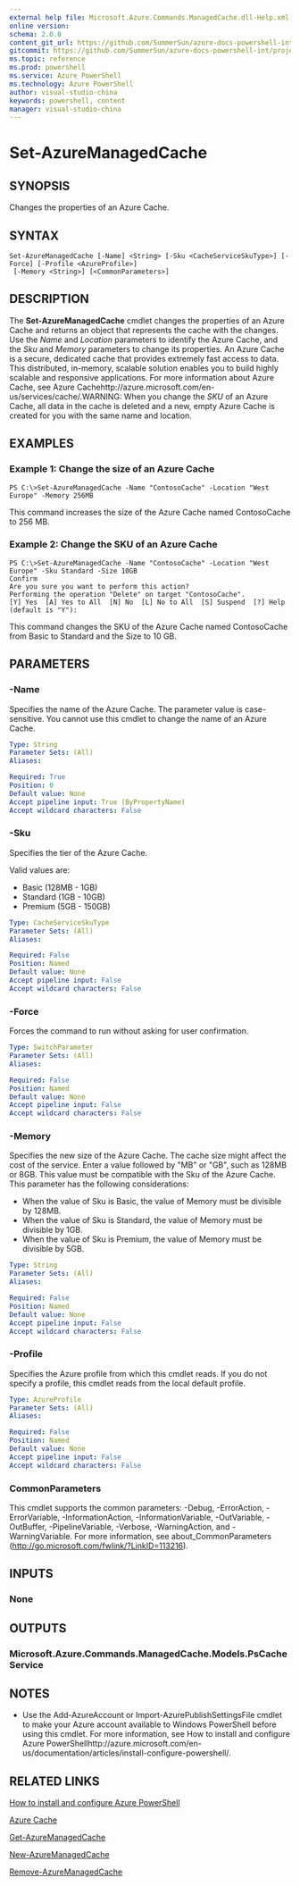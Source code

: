 ```yaml
---
external help file: Microsoft.Azure.Commands.ManagedCache.dll-Help.xml
online version: 
schema: 2.0.0
content_git_url: https://github.com/SummerSun/azure-docs-powershell-int/projects/azure-docs-powershell-int/azureps-cmdlets-docs/ServiceManagement/Azure.ManagedCache/v0.9.8/CmdletMDs/Set-AzureManagedCache.md
gitcommit: https://github.com/SummerSun/azure-docs-powershell-int/projects/azure-docs-powershell-int/azureps-cmdlets-docs/ServiceManagement/Azure.ManagedCache/v0.9.8/CmdletMDs/Set-AzureManagedCache.md
ms.topic: reference
ms.prod: powershell
ms.service: Azure PowerShell
ms.technology: Azure PowerShell
author: visual-studio-china
keywords: powershell, content
manager: visual-studio-china
---
```


# Set-AzureManagedCache

## SYNOPSIS
Changes the properties of an Azure Cache.

## SYNTAX

```
Set-AzureManagedCache [-Name] <String> [-Sku <CacheServiceSkuType>] [-Force] [-Profile <AzureProfile>]
 [-Memory <String>] [<CommonParameters>]
```

## DESCRIPTION
The **Set-AzureManagedCache** cmdlet changes the properties of an Azure Cache and returns an object that represents the cache with the changes.
Use the *Name* and *Location* parameters to identify the Azure Cache, and the *Sku* and *Memory* parameters to change its properties.
An Azure Cache is a secure, dedicated cache that provides extremely fast access to data.
This distributed, in-memory, scalable solution enables you to build highly scalable and responsive applications.
For more information about Azure Cache, see Azure Cachehttp://azure.microsoft.com/en-us/services/cache/.WARNING: When you change the *SKU* of an Azure Cache, all data in the cache is deleted and a new, empty Azure Cache is created for you with the same name and location.

## EXAMPLES

### Example 1: Change the size of an Azure Cache
```
PS C:\>Set-AzureManagedCache -Name "ContosoCache" -Location "West Europe" -Memory 256MB
```

This command increases the size of the Azure Cache named ContosoCache to 256 MB.

### Example 2: Change the SKU of an Azure Cache
```
PS C:\>Set-AzureManagedCache -Name "ContosoCache" -Location "West Europe" -Sku Standard -Size 10GB
Confirm
Are you sure you want to perform this action? 
Performing the operation "Delete" on target "ContosoCache".
[Y] Yes  [A] Yes to All  [N] No  [L] No to All  [S] Suspend  [?] Help (default is "Y"):
```

This command changes the SKU of the Azure Cache named ContosoCache from Basic to Standard and the Size to 10 GB.

## PARAMETERS

### -Name
Specifies the name of the Azure Cache.
The parameter value is case-sensitive.
You cannot use this cmdlet to change the name of an Azure Cache.

```yaml
Type: String
Parameter Sets: (All)
Aliases: 

Required: True
Position: 0
Default value: None
Accept pipeline input: True (ByPropertyName)
Accept wildcard characters: False
```

### -Sku
Specifies the tier of the Azure Cache.

Valid values are: 

- Basic (128MB - 1GB) 
- Standard (1GB - 10GB) 
- Premium (5GB - 150GB)

```yaml
Type: CacheServiceSkuType
Parameter Sets: (All)
Aliases: 

Required: False
Position: Named
Default value: None
Accept pipeline input: False
Accept wildcard characters: False
```

### -Force
Forces the command to run without asking for user confirmation.

```yaml
Type: SwitchParameter
Parameter Sets: (All)
Aliases: 

Required: False
Position: Named
Default value: None
Accept pipeline input: False
Accept wildcard characters: False
```

### -Memory
Specifies the new size of the Azure Cache.
The cache size might affect the cost of the service.
Enter a value followed by "MB" or "GB", such as 128MB or 8GB.
This value must be compatible with the Sku of the Azure Cache.
This parameter has the following considerations: 

- When the value of Sku is Basic, the value of Memory must be divisible by 128MB.
- When the value of Sku is Standard, the value of Memory must be divisible by 1GB.
- When the value of Sku is Premium, the value of Memory must be divisible by 5GB.

```yaml
Type: String
Parameter Sets: (All)
Aliases: 

Required: False
Position: Named
Default value: None
Accept pipeline input: False
Accept wildcard characters: False
```

### -Profile
Specifies the Azure profile from which this cmdlet reads.
If you do not specify a profile, this cmdlet reads from the local default profile.

```yaml
Type: AzureProfile
Parameter Sets: (All)
Aliases: 

Required: False
Position: Named
Default value: None
Accept pipeline input: False
Accept wildcard characters: False
```

### CommonParameters
This cmdlet supports the common parameters: -Debug, -ErrorAction, -ErrorVariable, -InformationAction, -InformationVariable, -OutVariable, -OutBuffer, -PipelineVariable, -Verbose, -WarningAction, and -WarningVariable. For more information, see about_CommonParameters (http://go.microsoft.com/fwlink/?LinkID=113216).

## INPUTS

### None

## OUTPUTS

### Microsoft.Azure.Commands.ManagedCache.Models.PsCacheService

## NOTES
* Use the Add-AzureAccount or Import-AzurePublishSettingsFile cmdlet to make your Azure account available to Windows PowerShell before using this cmdlet. For more information, see How to install and configure Azure PowerShellhttp://azure.microsoft.com/en-us/documentation/articles/install-configure-powershell/.

## RELATED LINKS

[How to install and configure Azure PowerShell](http://azure.microsoft.com/en-us/documentation/articles/install-configure-powershell/)

[Azure Cache](http://azure.microsoft.com/en-us/services/cache/)

[Get-AzureManagedCache](.\Get-AzureManagedCache.md)

[New-AzureManagedCache](.\New-AzureManagedCache.md)

[Remove-AzureManagedCache](.\Remove-AzureManagedCache.md)

